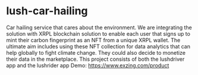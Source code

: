 # lush-car-hailing
Car hailing service that cares about the environment. We are integrating the solution with XRPL blockchain solution to enable each user that signs up to mint their carbon fingerprint as an NFT from a unique XRPL wallet. The ultimate aim includes using these NFT collection for data analytics that can help globally to fight climate change. They could also decide to monetize their data in the marketplace.
This project consists of both the lushdriver app and the lushrider app
Demo: https://www.exzing.com/product

